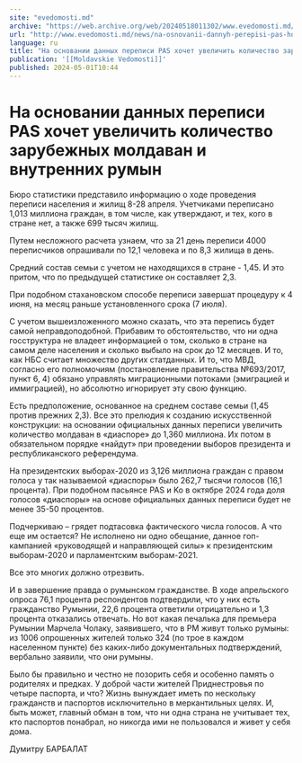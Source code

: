 ```yaml
---
site: "evedomosti.md"
archive: "https://web.archive.org/web/20240518011302/www.evedomosti.md/news/na-osnovanii-dannyh-perepisi-pas-hochet-uvelichit-"
url: "http://www.evedomosti.md/news/na-osnovanii-dannyh-perepisi-pas-hochet-uvelichit-"
language: ru
title: "На основании данных переписи PAS хочет увеличить количество зарубежных молдаван и внутренних румын"
publication: '[[Moldavskie Vedomosti]]'
published: 2024-05-01T10:44
---
```


# На основании данных переписи PAS хочет увеличить количество зарубежных молдаван и внутренних румын

Бюро статистики представило информацию о ходе проведения переписи населения и жилищ 8-28 апреля. Учетчиками переписано 1,013 миллиона граждан, в том числе, как утверждают, и тех, кого в стране нет, а также 699 тысяч жилищ.

Путем несложного расчета узнаем, что за 21 день переписи 4000 переписчиков опрашивали по 12,1 человека и по 8,3 жилища в день.

Средний состав семьи с учетом не находящихся в стране - 1,45. И это притом, что по предыдущей статистике он составляет 2,3.

При подобном стахановском способе переписи завершат процедуру к 4 июня, на месяц раньше установленного срока (7 июля).

С учетом вышеизложенного можно сказать, что эта перепись будет самой неправдоподобной. Прибавим то обстоятельство, что ни одна госструктура не владеет информацией о том, сколько в стране на самом деле населения и сколько выбыло на срок до 12 месяцев. И то, как НБС считает множество других статданных. И то, что МВД, согласно его полномочиям (постановление правительства №693/2017, пункт 6, 4) обязано управлять миграционными потоками (эмиграцией и иммиграцией), но абсолютно игнорирует эту свою функцию.

Есть предположение, основанное на среднем составе семьи (1,45 против прежних 2,3). Все это прелюдия к созданию искусственной конструкции: на основании официальных данных переписи увеличить количество молдаван в «диаспоре» до 1,360 миллиона. Их потом в обязательном порядке «найдут» при проведении выборов президента и республиканского референдума.

На президентских выборах-2020 из 3,126 миллиона граждан с правом голоса у так называемой «диаспоры» было 262,7 тысячи голосов (16,1 процента). При подобном пасьянсе PAS и Ko в октябре 2024 года доля голосов «диаспоры» на основе официальных данных переписи будет не менее 35-50 процентов.

Подчеркиваю – грядет подтасовка фактического числа голосов. А что еще им остается? Не исполнено ни одно обещание, данное гоп-кампанией «руководящей и направляющей силы» к президентским выборам-2020 и парламентским выборам-2021.

Все это многих должно отрезвить.

И в завершение правда о румынском гражданстве. В ходе апрельского опроса 76,1 процента респондентов подтвердили, что у них есть гражданство Румынии, 22,6 процента ответили отрицательно и 1,3 процента отказались отвечать. Но вот какая печалька для премьера Румынии Марчела Чолаку, заявившего, что в РМ живут только румыны: из 1006 опрошенных жителей только 324 (по трое в каждом населенном пункте) без каких-либо документальных подтверждений, вербально заявили, что они румыны.

Было бы правильно и честно не позорить себя и особенно память о родителях и предках. У доброй части жителей Приднестровья по четыре паспорта, и что? Жизнь вынуждает иметь по нескольку гражданств и паспортов исключительно в меркантильных целях. И, быть может, главный обман в том, что ни одна страна не учитывает тех, кто паспортов понабрал, но никогда ими не пользовался и живет у себя дома.

Думитру БАРБАЛАТ